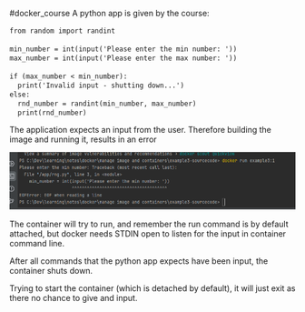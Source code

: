 #docker_course 
A python app is given by the course:

```
from random import randint  
  
min_number = int(input('Please enter the min number: '))  
max_number = int(input('Please enter the max number: '))  
  
if (max_number < min_number):   
  print('Invalid input - shutting down...')  
else:  
  rnd_number = randint(min_number, max_number)  
  print(rnd_number)
```

The application expects an input from the user. Therefore building the image and running it, results in an error 

![](Pasted%20image%2020240531225937.png)

The container will try to run, and remember the run command is by default attached, but docker needs STDIN open to listen for the input in container command line.

After all commands that the python app expects have been input, the container shuts down.

Trying to start the container (which is detached by default), it will just exit as there no chance to give and input.